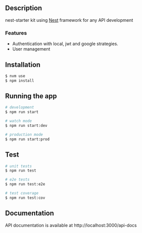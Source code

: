 ## Description

nest-starter kit using [Nest](https://github.com/nestjs/nest) framework for any API development

### Features

- Authentication with local, jwt and google strategies.
- User management

## Installation

```bash
$ nvm use
$ npm install
```

## Running the app

```bash
# development
$ npm run start

# watch mode
$ npm run start:dev

# production mode
$ npm run start:prod
```

## Test

```bash
# unit tests
$ npm run test

# e2e tests
$ npm run test:e2e

# test coverage
$ npm run test:cov
```

## Documentation

API documentation is available at http://localhost:3000/api-docs
